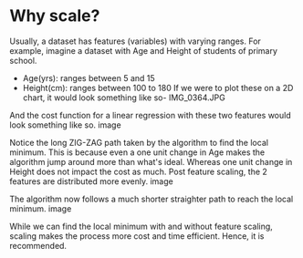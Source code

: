 # Why scale? 
Usually, a dataset has features (variables) with varying ranges. 
For example, imagine a dataset with Age and Height of students of primary school.
- Age(yrs): ranges between 5 and 15
- Height(cm): ranges between 100 to 180
If we were to plot these on a 2D chart, it would look something like so-
IMG_0364.JPG

And the cost function for a linear regression with these two features would look something like so. 
image

Notice the long ZIG-ZAG path taken by the algorithm to find the local minimum. This is because even a one unit change in Age makes the algorithm jump around more than what's ideal. Whereas one unit change in Height does not impact the cost as much. 
Post feature scaling, the 2 features are distributed more evenly. 
image

The algorithm now follows a much shorter straighter path to reach the local minimum. 
image

While we can find the local minimum with and without feature scaling, scaling makes the process more cost and time efficient. Hence, it is recommended. 